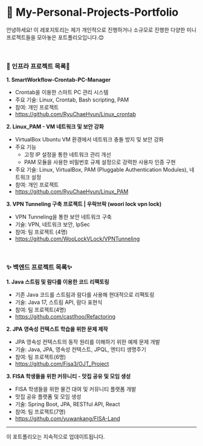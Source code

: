 # 🐥 My-Personal-Projects-Portfolio
안녕하세요! 이 레포지토리는 제가 개인적으로 진행하거나 소규모로 진행한 다양한 미니 프로젝트들을 모아놓은 포트폴리오입니다.😊

<br>

###  **🌱 인프라 프로젝트 목록🌱**


**1. SmartWorkflow-Crontab-PC-Manager**
   - Crontab을 이용한 스마트 PC 관리 시스템
   - 주요 기술: Linux, Crontab, Bash scripting, PAM
   - 참여: 개인 프로젝트
   - https://github.com/RyuChaeHyun/Linux_crontab
     
**2. Linux_PAM - VM 네트워크 및 보안 강화**
   - VirtualBox Ubuntu VM 환경에서 네트워크 충돌 방지 및 보안 강화
   - 주요 기능
     - 고정 IP 설정을 통한 네트워크 관리 개선
     - PAM 모듈을 사용한 비밀번호 규제 설정으로 강력한 사용자 인증 구현
   - 주요 기술: Linux, VirtualBox, PAM (Pluggable Authentication Modules), 네트워크 설정
   - 참여: 개인 프로젝트
   - https://github.com/RyuChaeHyun/Linux_PAM

**3. VPN Tunneling 구축 프로젝트 | 우락브락 (woori lock vpn lock)**
   - VPN Tunneling을 통한 보안 네트워크 구축
   - 기술: VPN, 네트워크 보안, IpSec
   - 참여: 팀 프로젝트 (4명)
   - https://github.com/WooLockVLock/VPNTunneling



<br>

### **✨ 백엔드 프로젝트 목록✨**

**1. Java 스트림 및 람다를 이용한 코드 리팩토링**
   - 기존 Java 코드를 스트림과 람다를 사용해 현대적으로 리팩토링
   - 기술: Java 17, 스트림 API, 람다 표현식
   - 참여: 팀 프로젝트(4명)
   - https://github.com/castlhoo/Refactoring
     
**2. JPA 영속성 컨텍스트 학습을 위한 문제 제작**
   - JPA 영속성 컨텍스트의 동작 원리를 이해하기 위한 예제 문제 개발
   - 기술: Java, JPA, 영속성 컨텍스트, JPQL, 엔티티 생명주기
   - 참여: 팀 프로젝트(6명)
   - https://github.com/Fisa3/OJT_Project
     
**3. FISA 학생들을 위한 커뮤니티 - 맛집 공유 및 모임 생성**
   - FISA 학생들을 위한 물건 대여 및 커뮤니티 플랫폼 개발
   - 맛집 공유 플랫폼 및 모임 생성
   - 기술: Spring Boot, JPA, RESTful API, React
   - 참여: 팀 프로젝트(7명)
   - https://github.com/yuwankang/FISA-Land


---

이 포트폴리오는 지속적으로 업데이트됩니다.

